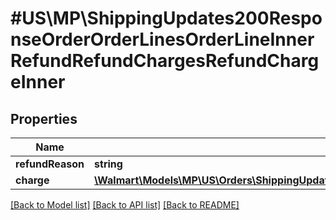# #US\MP\ShippingUpdates200ResponseOrderOrderLinesOrderLineInnerRefundRefundChargesRefundChargeInner

## Properties

Name | Type | Description | Notes
------------ | ------------- | ------------- | -------------
**refundReason** | **string** |  |
**charge** | [**\Walmart\Models\MP\US\Orders\ShippingUpdates200ResponseOrderOrderLinesOrderLineInnerChargesChargeInner**](ShippingUpdates200ResponseOrderOrderLinesOrderLineInnerChargesChargeInner.md) |  |


[[Back to Model list]](../) [[Back to API list]](../../Api/US/MP) [[Back to README]](../../README.md)
